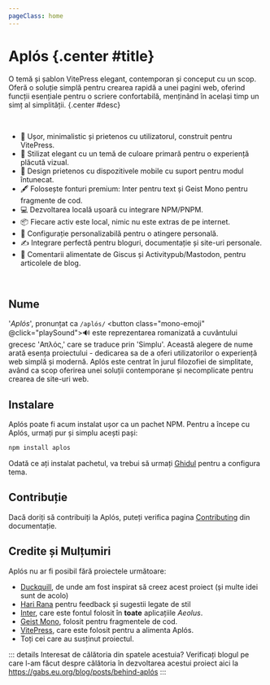 ```yaml
---
pageClass: home
---
```


# Aplós {.center #title}

O temă și șablon VitePress elegant, contemporan și conceput cu un scop. Oferă o soluție simplă pentru crearea rapidă a unei pagini web, oferind funcții esențiale pentru o scriere confortabilă, menținând în același timp un simț al simplității. {.center #desc}

<section id="features">
<br>

- <span class="emoji">🚀</span> Ușor, minimalistic și prietenos cu utilizatorul, construit pentru VitePress.
- <span class="emoji">🎨</span> Stilizat elegant cu un temă de culoare primară pentru o experiență plăcută vizual.
- <span class="emoji">📱</span> Design prietenos cu dispozitivele mobile cu suport pentru modul întunecat.
- <span class="emoji">🖋️</span> Folosește fonturi premium: Inter pentru text și Geist Mono pentru fragmente de cod.
- <span class="emoji">💻</span> Dezvoltarea locală ușoară cu integrare NPM/PNPM.
- <span class="emoji">📦</span> Fiecare activ este local, nimic nu este extras de pe internet.
- <span class="emoji">🔧</span> Configurație personalizabilă pentru o atingere personală.
- <span class="emoji">✍️</span> Integrare perfectă pentru bloguri, documentație și site-uri personale.
- <span class="emoji">💬</span> Comentarii alimentate de Giscus și Activitypub/Mastodon, pentru articolele de blog.

</section>

<br>
<aside>

## Nume

'_Aplós_', pronunțat ca `/aplós/` <button class="mono-emoji" @click="playSound">🔊</button> este reprezentarea romanizată a cuvântului grecesc 'Απλός,' care se traduce prin 'Simplu'. Această alegere de nume arată esența proiectului - dedicarea sa de a oferi utilizatorilor o experiență web simplă și modernă. Aplós este centrat în jurul filozofiei de simplitate, având ca scop oferirea unei soluții contemporane și necomplicate pentru crearea de site-uri web.

</aside>

## Instalare

Aplós poate fi acum instalat ușor ca un pachet NPM. Pentru a începe cu Aplós, urmați pur și simplu acești pași:

```bash
npm install aplos
```

Odată ce ați instalat pachetul, va trebui să urmați [Ghidul](/guide/#package) pentru a configura tema.

## Contribuție

Dacă doriți să contribuiți la Aplós, puteți verifica pagina [Contributing](/contributing) din documentație.

## Credite și Mulțumiri

Aplós nu ar fi posibil fără proiectele următoare:

- [Duckquill](https://daudix.codeberg.page/duckquill), de unde am fost inspirat să creez acest proiect (și multe idei sunt de acolo)
- [Hari Rana](https://tesk.page/) pentru feedback și sugestii legate de stil
- [Inter](https://rsms.me/inter/), care este fontul folosit în **toate** aplicațiile _Aeolus_.
- [Geist Mono](https://vercel.com/font), folosit pentru fragmentele de cod.
- [VitePress](https://vitepress.dev), care este folosit pentru a alimenta Aplós.
- Toți cei care au susținut proiectul.

::: details Interesat de călătoria din spatele acestuia?
Verificați blogul pe care l-am făcut despre călătoria în dezvoltarea acestui proiect aici la https://gabs.eu.org/blog/posts/behind-aplós
:::

<script setup lang="ts">
    const playSound = () => {
      const audio = new Audio('https://s3-eu-west-1.amazonaws.com/com.idmgroup.lab.sounds.prod/el/a/d/c/adcf1a902482d8ad5ae10ea7307330e0.mp3');
      audio.play();
    }
</script>